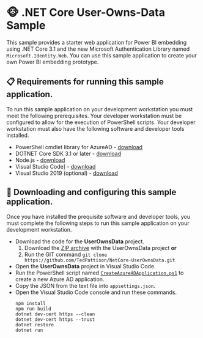 # :monkey_face:  .NET Core User-Owns-Data Sample
This sample provides a starter web application for Power BI embedding using .NET Core 3.1 and the new Microsoft Authentication Library named `Microsoft.Identity.Web`. You can use this sample application to create your own Power BI embedding prototype.

## :clipboard: Requirements for running this sample application.
To run this sample application on your development workstation you must meet the following prerequisites.
Your developer workstation must be configured to allow for the execution of PowerShell scripts. Your developer workstation must also have the following software and developer tools installed.

- PowerShell cmdlet library for AzureAD - [download](https://docs.microsoft.com/en-us/powershell/azure/active-directory/install-adv2?view=azureadps-2.0)
- DOTNET Core SDK 3.1 or later - [download](https://dotnet.microsoft.com/download)
- Node.js - [download](https://nodejs.org/en/download/)
- Visual Studio Code] - [download](https://code.visualstudio.com/Download)
- Visual Studio 2019 (optional) - [download](https://visualstudio.microsoft.com/downloads/)

## :scroll: Downloading and configuring this sample application.
Once you have installed the prequisite software and developer tools, you must complete the following steps to run this sample application on your development workstation.

 - Download the code for the **UserOwnsData** project.
    1. Download the [ZIP archive](https://github.com/TedPattison/NetCore-UserOwnsData/archive/master.zip)  with the UserOwnsData project **or**
    2. Run the GIT command `git clone https://github.com/TedPattison/NetCore-UserOwnsData.git`
 - Open the **UserOwnsData** project in Visual Studio Code.
 - Run the PowerShell script named [`CreateAzureADApplication.ps1`](https://github.com/TedPattison/NetCore-UserOwnsData/blob/master/CreateAzureADApplication.ps1) to create a new Azure AD application. 
 - Copy the JSON from the text file into `appsettings.json`.
 - Open the Visual Studio Code console and run these commands.
	```	
	npm install
	npm run build
	dotnet dev-cert https --clean 
	dotnet dev-cert https --trust
	dotnet restore
	dotnet run
	```